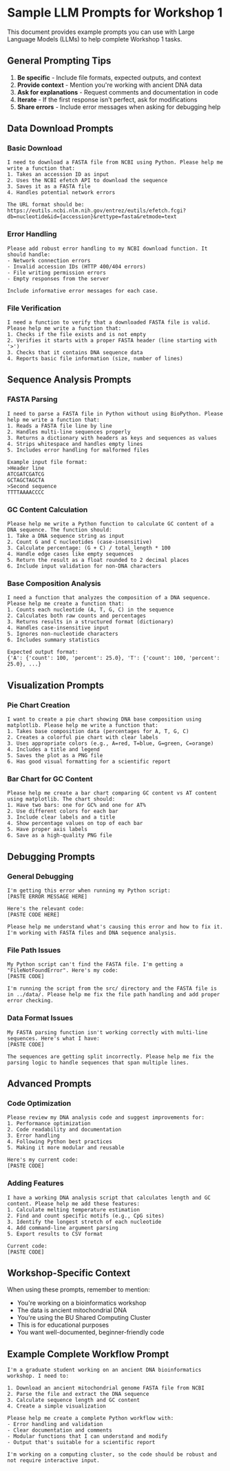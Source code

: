 # Sample LLM Prompts for Workshop 1

This document provides example prompts you can use with Large Language Models (LLMs) to help complete Workshop 1 tasks.

## General Prompting Tips

1. **Be specific** - Include file formats, expected outputs, and context
2. **Provide context** - Mention you're working with ancient DNA data
3. **Ask for explanations** - Request comments and documentation in code
4. **Iterate** - If the first response isn't perfect, ask for modifications
5. **Share errors** - Include error messages when asking for debugging help

## Data Download Prompts

### Basic Download
```
I need to download a FASTA file from NCBI using Python. Please help me write a function that:
1. Takes an accession ID as input
2. Uses the NCBI efetch API to download the sequence
3. Saves it as a FASTA file
4. Handles potential network errors

The URL format should be: https://eutils.ncbi.nlm.nih.gov/entrez/eutils/efetch.fcgi?db=nucleotide&id={accession}&rettype=fasta&retmode=text
```

### Error Handling
```
Please add robust error handling to my NCBI download function. It should handle:
- Network connection errors
- Invalid accession IDs (HTTP 400/404 errors)
- File writing permission errors
- Empty responses from the server

Include informative error messages for each case.
```

### File Verification
```
I need a function to verify that a downloaded FASTA file is valid. Please help me write a function that:
1. Checks if the file exists and is not empty
2. Verifies it starts with a proper FASTA header (line starting with '>')
3. Checks that it contains DNA sequence data
4. Reports basic file information (size, number of lines)
```

## Sequence Analysis Prompts

### FASTA Parsing
```
I need to parse a FASTA file in Python without using BioPython. Please help me write a function that:
1. Reads a FASTA file line by line
2. Handles multi-line sequences properly
3. Returns a dictionary with headers as keys and sequences as values
4. Strips whitespace and handles empty lines
5. Includes error handling for malformed files

Example input file format:
>Header line
ATCGATCGATCG
GCTAGCTAGCTA
>Second sequence
TTTTAAAACCCC
```

### GC Content Calculation
```
Please help me write a Python function to calculate GC content of a DNA sequence. The function should:
1. Take a DNA sequence string as input
2. Count G and C nucleotides (case-insensitive)
3. Calculate percentage: (G + C) / total_length * 100
4. Handle edge cases like empty sequences
5. Return the result as a float rounded to 2 decimal places
6. Include input validation for non-DNA characters
```

### Base Composition Analysis
```
I need a function that analyzes the composition of a DNA sequence. Please help me create a function that:
1. Counts each nucleotide (A, T, G, C) in the sequence
2. Calculates both raw counts and percentages
3. Returns results in a structured format (dictionary)
4. Handles case-insensitive input
5. Ignores non-nucleotide characters
6. Includes summary statistics

Expected output format:
{'A': {'count': 100, 'percent': 25.0}, 'T': {'count': 100, 'percent': 25.0}, ...}
```

## Visualization Prompts

### Pie Chart Creation
```
I want to create a pie chart showing DNA base composition using matplotlib. Please help me write a function that:
1. Takes base composition data (percentages for A, T, G, C)
2. Creates a colorful pie chart with clear labels
3. Uses appropriate colors (e.g., A=red, T=blue, G=green, C=orange)
4. Includes a title and legend
5. Saves the plot as a PNG file
6. Has good visual formatting for a scientific report
```

### Bar Chart for GC Content
```
Please help me create a bar chart comparing GC content vs AT content using matplotlib. The chart should:
1. Have two bars: one for GC% and one for AT%
2. Use different colors for each bar
3. Include clear labels and a title
4. Show percentage values on top of each bar
5. Have proper axis labels
6. Save as a high-quality PNG file
```

## Debugging Prompts

### General Debugging
```
I'm getting this error when running my Python script:
[PASTE ERROR MESSAGE HERE]

Here's the relevant code:
[PASTE CODE HERE]

Please help me understand what's causing this error and how to fix it. I'm working with FASTA files and DNA sequence analysis.
```

### File Path Issues
```
My Python script can't find the FASTA file. I'm getting a "FileNotFoundError". Here's my code:
[PASTE CODE]

I'm running the script from the src/ directory and the FASTA file is in ../data/. Please help me fix the file path handling and add proper error checking.
```

### Data Format Issues
```
My FASTA parsing function isn't working correctly with multi-line sequences. Here's what I have:
[PASTE CODE]

The sequences are getting split incorrectly. Please help me fix the parsing logic to handle sequences that span multiple lines.
```

## Advanced Prompts

### Code Optimization
```
Please review my DNA analysis code and suggest improvements for:
1. Performance optimization
2. Code readability and documentation
3. Error handling
4. Following Python best practices
5. Making it more modular and reusable

Here's my current code:
[PASTE CODE]
```

### Adding Features
```
I have a working DNA analysis script that calculates length and GC content. Please help me add these features:
1. Calculate melting temperature estimation
2. Find and count specific motifs (e.g., CpG sites)
3. Identify the longest stretch of each nucleotide
4. Add command-line argument parsing
5. Export results to CSV format

Current code:
[PASTE CODE]
```

## Workshop-Specific Context

When using these prompts, remember to mention:
- You're working on a bioinformatics workshop
- The data is ancient mitochondrial DNA
- You're using the BU Shared Computing Cluster
- This is for educational purposes
- You want well-documented, beginner-friendly code

## Example Complete Workflow Prompt

```
I'm a graduate student working on an ancient DNA bioinformatics workshop. I need to:

1. Download an ancient mitochondrial genome FASTA file from NCBI
2. Parse the file and extract the DNA sequence
3. Calculate sequence length and GC content
4. Create a simple visualization

Please help me create a complete Python workflow with:
- Error handling and validation
- Clear documentation and comments
- Modular functions that I can understand and modify
- Output that's suitable for a scientific report

I'm working on a computing cluster, so the code should be robust and not require interactive input.
```
